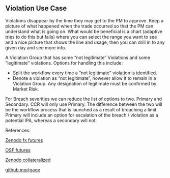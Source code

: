 ## Violation Use Case
 
Violations disappear by the time they may get to the PM to approve.  Keep a picture of what happened when the trade occurred so that the PM can understand what is going on. What would be beneficial is a chart 
(adaptive tries to do this but fails) where you can select the range you want to see and a nice picture that shows the line and usage, then you can drill in to any given day and see more info.

A Violation Group that has some “not legitimate” Violations and some “legitimate” violations. Options for handling this include:
-	Split the workflow every time a “not legitimate” violation is identified.
-	Denote a violation as “not legitimate”, however allow it to remain in a Violation Group. Any designation of legitimate must be confirmed by Market Risk.

For Breach severities we can reduce the list of options to two.  Primary and Secondary.  CCR will only use Primary.  The difference between the two will be the workflow process that is launched as a result of 
breaching a limit.  Primary will include an option for escalation of the breach / violation as a potential IPA, whereas a secondary will not.


References:

 

  
[Zenodo fx futures](https://zenodo.org/record/5768241/files/Zenodo-FxFuture.pdf)
  
[OSF futures](https://osf.io/rqd6v/download)

[Zenodo collateralized](https://zenodo.org/record/6539697)

[github mortgage](https://github.com/cfrm17/AdjustableRateMortgages)

